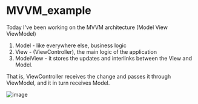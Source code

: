 # MVVM_example

Today I've been working on the MVVM architecture
(Model View ViewModel)

1) Model - like everywhere else, business logic
2) View - (ViewController), the main logic of the application
3) ModelView - it stores the updates and interlinks between the View and Model.

That is, ViewController receives the change and passes it through ViewModel, and it in turn receives Model.

![image](https://user-images.githubusercontent.com/107930591/204777124-2b11ce37-b770-442a-a0e4-b70e42a8977b.png)
